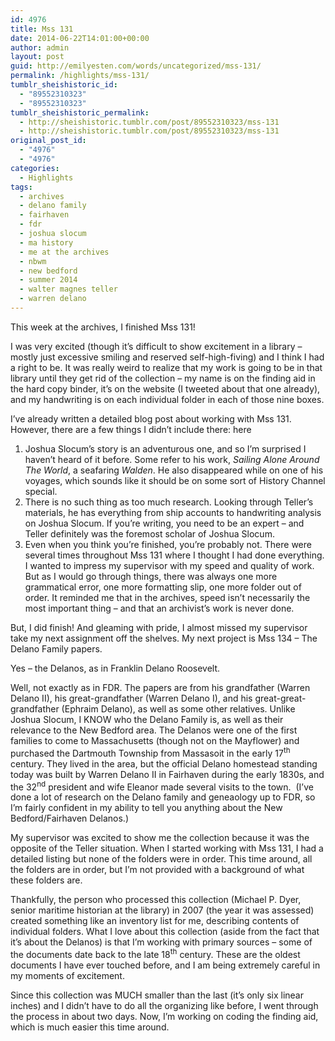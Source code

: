 ```yaml
---
id: 4976
title: Mss 131
date: 2014-06-22T14:01:00+00:00
author: admin
layout: post
guid: http://emilyesten.com/words/uncategorized/mss-131/
permalink: /highlights/mss-131/
tumblr_sheishistoric_id:
  - "89552310323"
  - "89552310323"
tumblr_sheishistoric_permalink:
  - http://sheishistoric.tumblr.com/post/89552310323/mss-131
  - http://sheishistoric.tumblr.com/post/89552310323/mss-131
original_post_id:
  - "4976"
  - "4976"
categories:
  - Highlights
tags:
  - archives
  - delano family
  - fairhaven
  - fdr
  - joshua slocum
  - ma history
  - me at the archives
  - nbwm
  - new bedford
  - summer 2014
  - walter magnes teller
  - warren delano
---
```

This week at the archives, I finished Mss 131!

I was very excited (though it’s difficult to show excitement in a library – mostly just excessive smiling and reserved self-high-fiving) and I think I had a right to be. It was really weird to realize that my work is going to be in that library until they get rid of the collection – my name is on the finding aid in the hard copy binder, it’s on the website (I tweeted about that one already), and my handwriting is on each individual folder in each of those nine boxes.

<!-- more -->

<!-- more -->

<!-- more -->

I’ve already written a detailed blog post about working with Mss 131. However, there are a few things I didn’t include there: here

  1. Joshua Slocum’s story is an adventurous one, and so I’m surprised I haven’t heard of it before. Some refer to his work, _Sailing Alone Around The World_, a seafaring _Walden_. He also disappeared while on one of his voyages, which sounds like it should be on some sort of History Channel special.
  2. There is no such thing as too much research. Looking through Teller’s materials, he has everything from ship accounts to handwriting analysis on Joshua Slocum. If you’re writing, you need to be an expert – and Teller definitely was the foremost scholar of Joshua Slocum.
  3. Even when you think you’re finished, you’re probably not. There were several times throughout Mss 131 where I thought I had done everything. I wanted to impress my supervisor with my speed and quality of work. But as I would go through things, there was always one more grammatical error, one more formatting slip, one more folder out of order. It reminded me that in the archives, speed isn’t necessarily the most important thing – and that an archivist’s work is never done.

But, I did finish! And gleaming with pride, I almost missed my supervisor take my next assignment off the shelves. My next project is Mss 134 – The Delano Family papers.

Yes – the Delanos, as in Franklin Delano Roosevelt.

Well, not exactly as in FDR. The papers are from his grandfather (Warren Delano II), his great-grandfather (Warren Delano I), and his great-great-grandfather (Ephraim Delano), as well as some other relatives. Unlike Joshua Slocum, I KNOW who the Delano Family is, as well as their relevance to the New Bedford area. The Delanos were one of the first families to come to Massachusetts (though not on the Mayflower) and purchased the Dartmouth Township from Massasoit in the early 17<sup>th</sup> century. They lived in the area, but the official Delano homestead standing today was built by Warren Delano II in Fairhaven during the early 1830s, and the 32<sup>nd</sup> president and wife Eleanor made several visits to the town.  (I’ve done a lot of research on the Delano family and geneaology up to FDR, so I’m fairly confident in my ability to tell you anything about the New Bedford/Fairhaven Delanos.)

My supervisor was excited to show me the collection because it was the opposite of the Teller situation. When I started working with Mss 131, I had a detailed listing but none of the folders were in order. This time around, all the folders are in order, but I’m not provided with a background of what these folders are.

Thankfully, the person who processed this collection (Michael P. Dyer, senior maritime historian at the library) in 2007 (the year it was assessed) created something like an inventory list for me, describing contents of individual folders. What I love about this collection (aside from the fact that it’s about the Delanos) is that I’m working with primary sources – some of the documents date back to the late 18<sup>th</sup> century. These are the oldest documents I have ever touched before, and I am being extremely careful in my moments of excitement.

Since this collection was MUCH smaller than the last (it’s only six linear inches) and I didn’t have to do all the organizing like before, I went through the process in about two days. Now, I’m working on coding the finding aid, which is much easier this time around. 